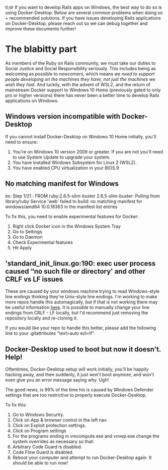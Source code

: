 tl;dr If you want to develop Rails apps on Windows, the best way to do so is using Docker-Desktop. Below are several common problems when doing so + recommended solutions. If you have issues developing Rails applications on Docker-Desktop, please reach out so we can debug together and improve these documents further!

# The blabitty part
As members of the Ruby on Rails community, we must take our duties to Social Justice and Social Responsibility seriously. This includes being as welcoming as possible to newcomers, which means *we need to support people developing on the machines they have, not just the machines we wish they had*.  And luckily, with the advent of WSL2, and the return of mainstream Docker support to Windows 10 Home (previously gated to only pro or higher versions) there has never been a better time to develop Rails applications on Windows.

## Windows version incompatible with Docker-Desktop
If you cannot install Docker-Desktop on Windows 10 Home initially, you'll need to ensure:
1. You're on Windows 10 version 2009 or greater. If you are not you'll need to use System Update to upgrade your system.
2. You have installed Windows Subsystem for Linux 2 (WSL2). 
3. You have enabled CPU virtualization in your BIOS.9

## No matching manifest for Windows
ex: Step 1/21 : FROM ruby:2.6.5-slim-buster
2.6.5-slim-buster: Pulling from library/ruby
Service 'web' failed to build: no matching manifest for windows/amd64 10.0.18363 in the manifest list entries

To fix this, you need to enable experimental features for Docker:
1. Right click Docker icon in the Windows System Tray
2. Go to Settings
3. Go to Daemon
4. Check Experimental features
5. Hit Apply

## 'standard_init_linux.go:190: exec user process caused “no such file or directory' and other CRLF vs LF issues
These are caused by your windows machine trying to read Windows-style line endings thinking they're Unix-style line endings. I'm working to make more repos handle this automagically, but if that is not working there may be useful information [here](https://docs.github.com/en/free-pro-team@latest/github/using-git/configuring-git-to-handle-line-endings). It is possible to manually change your line endings from CRLF - LF locally, but I'd recommend just removing the repository locally and re-cloning it.

If you would like your repo to handle this better, please add the following line to your .gitattributes "text=auto eol=lf".


## Docker-Desktop used to boot but now it doesn't. Help!
Oftentimes, Docker-Desktop setup will work initially, you'll be happily hacking away, and then suddenly, it just won't boot anymore, and won't even give you an error message saying why. Ugh!

The good news, is 99% of the time his is caused by Windows Defender settings that are too restrictive to properly execute Docker-Desktop.

To fix this:
1. Go to Windows Security.
2. Click on App & browser control in the left nav.
3. Click on Exploit protection settings.
4. Click on Program settings
5. For the programs ending in vmcompute.exe and vmwp.exe change the system overrides as necessary so that:
  1. Arbitrary Code Guard is disabled.
  2. Code Flow Guard is disabled.
6. Reboot your computer and attempt to run Docker-Desktop again. It should be able to run now!
